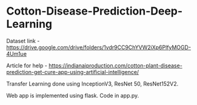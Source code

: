 # Cotton-Disease-Prediction-Deep-Learning

Dataset link - https://drive.google.com/drive/folders/1vdr9CC9ChYVW2iXp6PlfyMOGD-4Um1ue

Article for help - https://indianaiproduction.com/cotton-plant-disease-prediction-get-cure-app-using-artificial-intelligence/

Transfer Learning done using InceptionV3, ResNet 50, ResNet152V2.

Web app is implemented using flask. Code in app.py.











